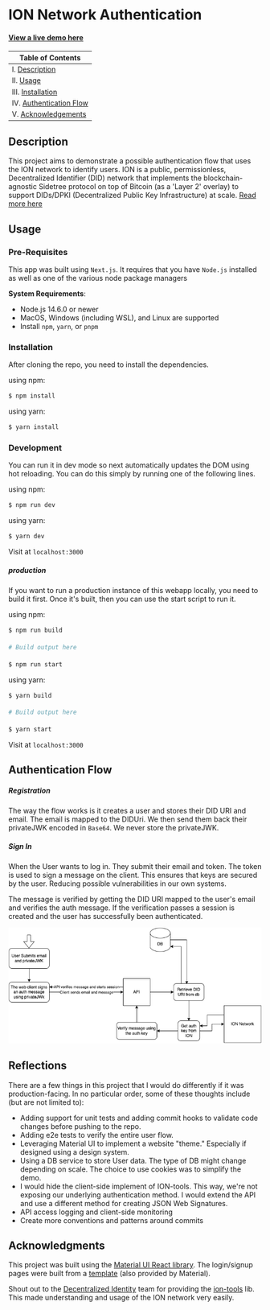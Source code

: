 # ION Network Authentication

#### [View a live demo here]()

| Table of Contents                               |
| ----------------------------------------------- |
| I. [Description](#description)                  |
| II. [Usage](#usage)                              |
| III. [Installation](#installation)              |
| IV. [Authentication Flow](#authentication-flow) |
| V. [Acknowledgements](#acknowledgments)         |

## Description

This project aims to demonstrate a possible authentication flow that uses the ION network to identify users. ION is a public, permissionless, Decentralized Identifier (DID) network that implements the blockchain-agnostic Sidetree protocol on top of Bitcoin (as a 'Layer 2' overlay) to support DIDs/DPKI (Decentralized Public Key Infrastructure) at scale. [Read more here](https://identity.foundation/ion/)

## Usage

### Pre-Requisites
This app was built using `Next.js`. It requires that you have `Node.js` installed as well as one of the various node package managers

**System Requirements**:
- Node.js 14.6.0 or newer
- MacOS, Windows (including WSL), and Linux are supported
- Install `npm`, `yarn`, or `pnpm`

### Installation

After cloning the repo, you need to install the dependencies.

using npm:
```bash
$ npm install
```
using yarn:
```bash
$ yarn install
```

### Development
You can run it in dev mode so next automatically updates the DOM using hot reloading. You can do this simply by running one of the following lines.

using npm:
```bash
$ npm run dev
```
using yarn:
```bash
$ yarn dev
```

Visit at `localhost:3000`

##### production
If you want to run a production instance of this webapp locally, you need to build it first. Once it's built, then you can use the start script to run it.

using npm:
```bash
$ npm run build

# Build output here

$ npm run start
```
using yarn:
```bash
$ yarn build

# Build output here

$ yarn start
```

Visit at `localhost:3000`

## Authentication Flow

##### Registration
The way the flow works is it creates a user and stores their DID URI and email. The email is mapped to the DIDUri. We then send them back their privateJWK encoded in `Base64`. We never store the privateJWK.

##### Sign In
When the User wants to log in. They submit their email and token. The token is used to sign a message on the client. This ensures that keys are secured by the user. Reducing possible vulnerabilities in our own systems.

The message is verified by getting the DID URI mapped to the user's email and verifies the auth message. If the verification passes a session is created and the user has successfully been authenticated.

![Sign In Flow](./docs/screenshots/ion-auth-flow.drawio.png)

## Reflections

There are a few things in this project that I would do differently if it was production-facing. In no particular order, some of these thoughts include (but are not limited to):

- Adding support for unit tests and adding commit hooks to validate code changes before pushing to the repo.
- Adding e2e tests to verify the entire user flow.
- Leveraging Material UI to implement a website "theme." Especially if designed using a design system.
- Using a DB service to store User data. The type of DB might change depending on scale. The choice to use cookies was to simplify the demo.
- I would hide the client-side implement of ION-tools. This way, we're not exposing our underlying authentication method. I would extend the API and use a different method for creating JSON Web Signatures.
- API access logging and client-side monitoring
- Create more conventions and patterns around commits

## Acknowledgments

This project was built using the [Material UI React library](https://mui.com/). The login/signup pages were built from a [template](https://github.com/mui/material-ui/tree/v5.11.4/docs/data/material/getting-started/templates/sign-in) (also provided by Material).

Shout out to the [Decentralized Identity](https://identity.foundation/) team for providing the [ion-tools](https://github.com/decentralized-identity/ion-tools) lib. This made understanding and usage of the ION network very easily.


